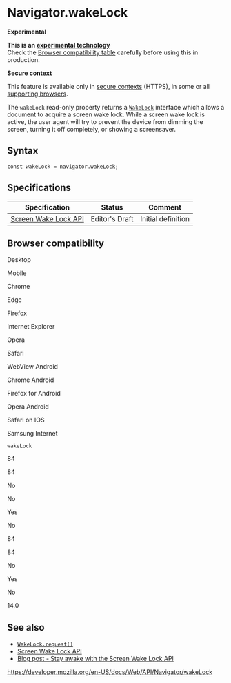 # Navigator.wakeLock

**Experimental**

**This is an [experimental technology](https://developer.mozilla.org/en-US/docs/MDN/Guidelines/Conventions_definitions#experimental)**  
Check the [Browser compatibility table](#browser_compatibility) carefully before using this in production.

**Secure context**

This feature is available only in [secure contexts](https://developer.mozilla.org/en-US/docs/Web/Security/Secure_Contexts) (HTTPS), in some or all [supporting browsers](#browser_compatibility).

The `wakeLock` read-only property returns a [`WakeLock`](../wakelock) interface which allows a document to acquire a screen wake lock. While a screen wake lock is active, the user agent will try to prevent the device from dimming the screen, turning it off completely, or showing a screensaver.

## Syntax

    const wakeLock = navigator.wakeLock;

## Specifications

<table><thead><tr class="header"><th>Specification</th><th>Status</th><th>Comment</th></tr></thead><tbody><tr class="odd"><td><a href="https://w3c.github.io/screen-wake-lock/#extensions-to-the-navigator-interface">Screen Wake Lock API</a></td><td>Editor's Draft</td><td>Initial definition</td></tr></tbody></table>

## Browser compatibility

Desktop

Mobile

Chrome

Edge

Firefox

Internet Explorer

Opera

Safari

WebView Android

Chrome Android

Firefox for Android

Opera Android

Safari on IOS

Samsung Internet

`wakeLock`

84

84

No

No

Yes

No

84

84

No

Yes

No

14.0

## See also

- [`WakeLock.request()`](../wakelock/request)
- [Screen Wake Lock API](../screen_wake_lock_api)
- [Blog post - Stay awake with the Screen Wake Lock API](https://web.dev/wakelock/)

<a href="https://developer.mozilla.org/en-US/docs/Web/API/Navigator/wakeLock" class="_attribution-link">https://developer.mozilla.org/en-US/docs/Web/API/Navigator/wakeLock</a>
